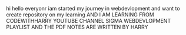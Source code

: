 hi hello everyonr iam started my journey in webdevlopment and want to create repository on my learning
AND I AM LEARNING FROM CODEWITHHARRY YOUTUBE CHANNEL SIGMA WEBDEVLOPMENT PLAYLIST AND THE PDF NOTES ARE WRITTEN BY HARRY 
